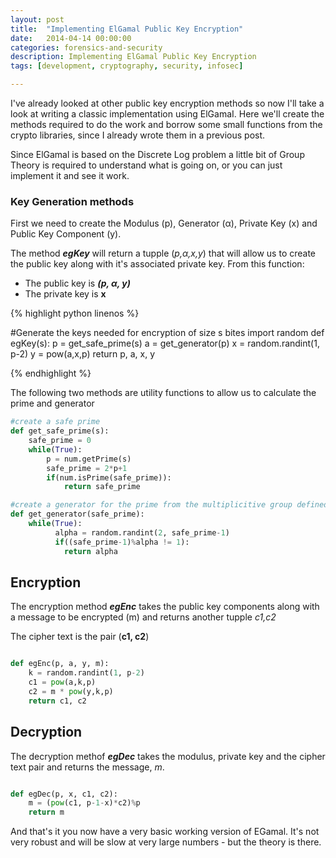 ```yaml
---
layout: post
title:  "Implementing ElGamal Public Key Encryption"
date:   2014-04-14 00:00:00
categories: forensics-and-security
description: Implementing ElGamal Public Key Encryption
tags: [development, cryptography, security, infosec]

---
```


I've already looked at other public key encryption methods so now I'll take a look at writing a classic implementation using ElGamaI. Here we'll create the methods required to do the work and borrow some small functions from the crypto libraries, since I already wrote them in a previous post.

Since ElGamal is based on the Discrete Log problem a little bit of Group Theory is required to understand what is going on, or you can just implement it and see it work.

### Key Generation methods

First we need to create the Modulus (p), Generator (α), Private Key (x) and Public Key Component (y).

The method ***egKey*** will return a tupple (*p,α,x,y*) that will allow us to create the public key along with it's associated private key. From this function:


- The public key is ***(p, α, y)***- The private key is **x**



{% highlight python linenos %}


#Generate the keys needed for encryption of size s bites
import random
def egKey(s):
	p = get_safe_prime(s)
	a = get_generator(p)
	x = random.randint(1, p-2)
	y = pow(a,x,p)
	return p, a, x, y

{% endhighlight %}

<linebreak>

The following two methods are utility functions to allow us to calculate the prime and generator

``` python
#create a safe prime
def get_safe_prime(s):
	safe_prime = 0
	while(True):
		p = num.getPrime(s)
		safe_prime = 2*p+1
		if(num.isPrime(safe_prime)):
			return safe_prime
```

``` python
#create a generator for the prime from the multiplicitive group defined by the safe prime
def get_generator(safe_prime):
	while(True):
          alpha = random.randint(2, safe_prime-1)
          if((safe_prime-1)%alpha != 1):
            return alpha
```

## Encryption

The encryption method ***egEnc*** takes the public key components along with a message to be encrypted (m) and returns another tupple *c1,c2*

The cipher text is the pair (**c1, c2**)

```python

def egEnc(p, a, y, m):
	k = random.randint(1, p-2)
	c1 = pow(a,k,p)
	c2 = m * pow(y,k,p)
	return c1, c2
```

## Decryption

The decryption methof ***egDec*** takes the modulus, private key and the cipher text pair and returns the message, *m*.

```python

def egDec(p, x, c1, c2):
	m = (pow(c1, p-1-x)*c2)%p
	return m
```


And that's it you now have a very basic working version of EGamal. It's not very robust and will be slow at very large numbers - but the theory is there.
